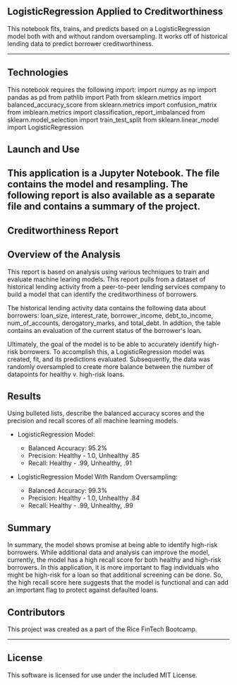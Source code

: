 ## LogisticRegression Applied to Creditworthiness

This notebook fits, trains, and predicts based on a LogisticRegression model both with and without random oversampling.  It works off of historical lending data to predict borrower creditworthiness.

---

## Technologies

This notebook requires the following import:
import numpy as np
import pandas as pd
from pathlib import Path
from sklearn.metrics import balanced_accuracy_score
from sklearn.metrics import confusion_matrix
from imblearn.metrics import classification_report_imbalanced
from sklearn.model_selection import train_test_split
from sklearn.linear_model import LogisticRegression

## Launch and Use

This application is a Jupyter Notebook.  The file contains the model and resampling.  The following report is also available as a separate file and contains a summary of the project.
--
## Creditworthiness Report

## Overview of the Analysis

This report is based on analysis using various techniques to train and evaluate machine learing models. This report pulls from a dataset of historical lending activity from a peer-to-peer lending services company to build a model that can identify the creditworthiness of borrowers.

The historical lending activity data contains the following data about borrowers: loan_size, interest_rate, borrower_income, debt_to_income, num_of_accounts, derogatory_marks, and total_debt.  In addtion, the table contains an evaluation of the current status of the borrower's loan.

Ultimately, the goal of the model is to be able to accurately identify high-risk borrowers.  To accomplish this, a LogisticRegression model was created, fit, and its predictions evaluated.  Subsequently, the data was randomly oversampled to create more balance between the number of datapoints for healthy v. high-risk loans.

## Results

Using bulleted lists, describe the balanced accuracy scores and the precision and recall scores of all machine learning models.

* LogisticRegression Model:
  * Balanced Accuracy:  95.2%
  * Precision: Healthy - 1.0, Unhealthy .85
  * Recall: Healthy - .99, Unhealthy, .91

* LogisticRegression Model With Random Oversampling:
  * Balanced Accuracy:  99.3%
  * Precision: Healthy - 1.0, Unhealthy .84
  * Recall: Healthy - .99, Unhealthy, .99

## Summary

In summary, the model shows promise at being able to identify high-risk borrowers.  While additional data and analysis can improve the model, currently, the model has a high recall score for both healthy and high-risk borrowers.  In this application, it is more important to flag individuals who might be high-risk for a loan so that additional screening can be done.  So, the high recall score here suggests that the model is functional and can add an important flag to protect against defaulted loans.

## Contributors

This project was created as a part of the Rice FinTech Bootcamp.

---

## License

This software is licensed for use under the included MIT License.
